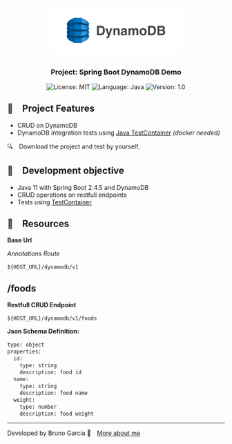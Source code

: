 <h1 align="center">
    <img alt="Apache Kafka" src="https://github.com/brunograna/spring-boot-dynamodb-demo/blob/master/dynamodb-logo.png" width="300px" />
</h1>

<h3 align="center">
  Project: Spring Boot DynamoDB Demo
</h3>

<p align="center">

  <img alt="License: MIT" src="https://img.shields.io/badge/license-MIT-%2304D361">
  <img alt="Language: Java" src="https://img.shields.io/badge/language-java-green">
  <img alt="Version: 1.0" src="https://img.shields.io/badge/version-1.0-yellowgreen">

</p>

## :rocket: Project Features

* CRUD on DynamoDB
* DynamoDB integration tests using [Java TestContainer](https://github.com/testcontainers/testcontainers-java) _(docker needed)_

:mag: Download the project and test by yourself.

## :dart: Development objective

- Java 11 with Spring Boot 2.4.5 and DynamoDB
- CRUD operations on restfull endpoints
- Tests using [TestContainer](https://github.com/testcontainers/testcontainers-java)

## :file_folder: Resources

**Base Url**

*Annotations Route*

```
${HOST_URL}/dynamodb/v1
```

## /foods

**Restfull CRUD Endpoint**

```
${HOST_URL}/dynamodb/v1/foods
```
    
**Json Schema Definition:**
```
type: object
properties:
  id:
    type: string
    description: food id
  name:
    type: string
    description: food name
  weight:
    type: number
    description: food weight
```

---

Developed by Bruno Garcia :wave: [More about me](https://www.linkedin.com/in/dev-brunogarcia/)